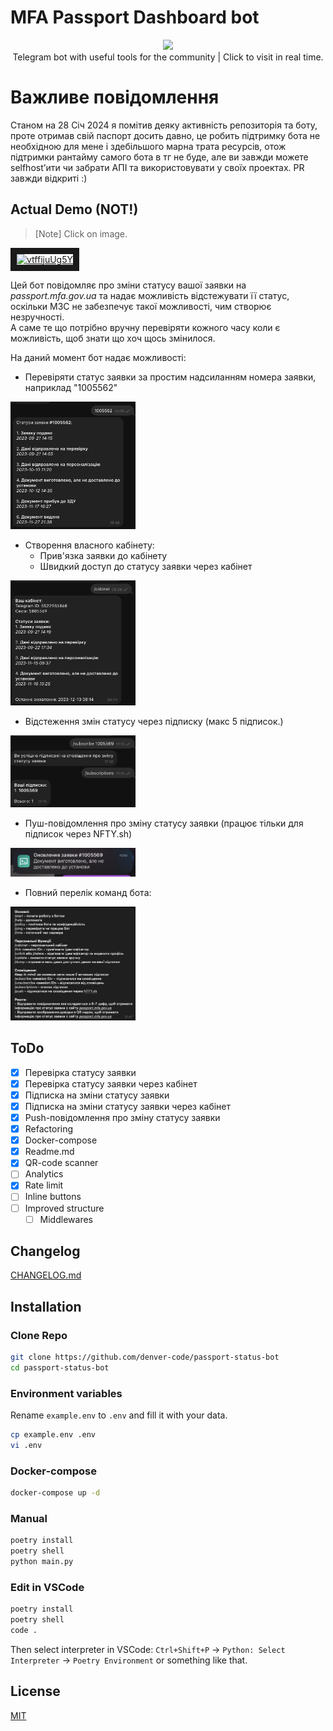 
# MFA Passport Dashboard bot
<p align="center">
   <a href="https://t.me/passport_mfa_gov_ua_bot"><img src="https://telegram.org/img/t_logo.png?1"></a> <br>
   Telegram bot with useful tools for the community | Click to visit in real time.
</p>

# Важливе повідомлення
Станом на 28 Січ 2024 я помітив деяку активність репозиторія та боту, проте отримав свій паспорт досить давно, це робить підтримку бота не необхідною для мене і здебільшого марна трата ресурсів, отож підтримки рантайму самого бота в тг не буде, але ви завжди можете selfhostʼити чи забрати АПІ та використовувати у своїх проектах.
PR завжди відкриті :)
## Actual Demo (NOT!)
> [Note] Click on image.  

<a href="http://www.youtube.com/watch?feature=player_embedded&v=vtffijuUg5Y" target="_blank"><img src="http://img.youtube.com/vi/vtffijuUg5Y/0.jpg" 
alt="vtffijuUg5Y" width="240" height="180" border="10" /></a>

Цей бот повідомляє про зміни статусу вашої заявки на _passport.mfa.gov.ua_ та надає можливість відстежувати її статус, оскільки МЗС не забезпечує такої можливості, чим створює незручності.  
А саме те що потрібно вручну перевіряти кожного часу коли є можливість, щоб знати що хоч щось змінилося.  

На даний момент бот надає можливості:
- Перевіряти статус заявки за простим надсиланням номера заявки, наприклад "1005562"  

<img src="assets/pic1.png" alt="drawing" width="200" />   

- Створення власного кабінету:
    - Прив'язка заявки до кабінету
    - Швидкий доступ до статусу заявки через кабінет    

<img src="assets/pic2.png" alt="drawing" width="200" />  

- Відстеження змін статусу через підписку (макс 5 підписок.)  


<img src="assets/pic3.png" alt="drawing" width="200" />  

- Пуш-повідомлення про зміну статусу заявки (працює тільки для підписок через NFTY.sh)

<img src="assets/pic4.png" alt="drawing" width="200" />  

- Повний перелік команд бота:

<img src="assets/pic5.png" alt="drawing" width="200" />  

## ToDo
- [x] Перевірка статусу заявки
- [x] Перевірка статусу заявки через кабінет
- [x] Підписка на зміни статусу заявки
- [x] Підписка на зміни статусу заявки через кабінет
- [x] Push-повідомлення про зміну статусу заявки
- [x] Refactoring
- [x] Docker-compose
- [x] Readme.md
- [x] QR-code scanner
- [ ] Analytics
- [x] Rate limit
- [ ] Inline buttons
- [ ] Improved structure
  - [ ] Middlewares

## Changelog
[CHANGELOG.md](CHANGELOG.md)
## Installation
### Clone Repo
```bash
git clone https://github.com/denver-code/passport-status-bot
cd passport-status-bot
```
### Environment variables
Rename `example.env` to `.env` and fill it with your data.
```bash
cp example.env .env
vi .env
```
### Docker-compose
```bash
docker-compose up -d
```
### Manual
```bash
poetry install
poetry shell
python main.py
```
### Edit in VSCode
```bash
poetry install
poetry shell
code .
```
Then select interpreter in VSCode: `Ctrl+Shift+P` -> `Python: Select Interpreter` -> `Poetry Environment` or something like that.

## License
[MIT](LICENSE.md)
